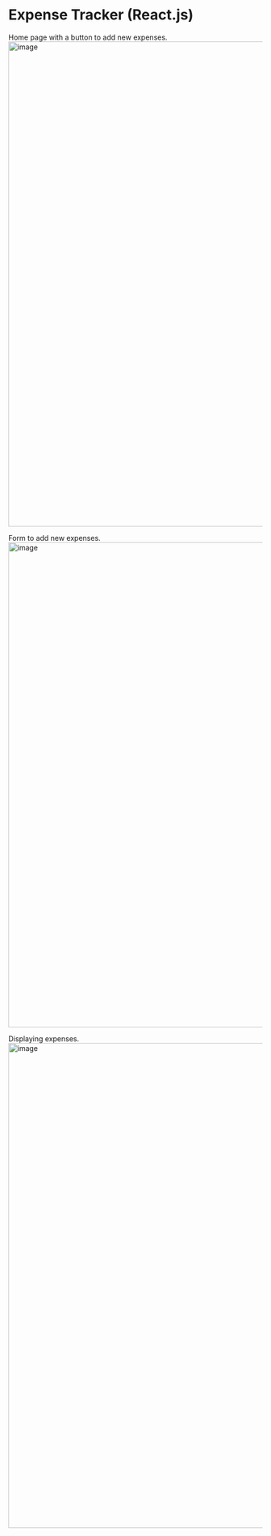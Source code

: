 # Expense Tracker (React.js)


Home page with a button to add new expenses.
<img width="960" alt="image" src="https://user-images.githubusercontent.com/96373227/162616818-cded6dcd-c3e7-4788-8e54-d311f62f046f.png">


Form to add new expenses.
<img width="960" alt="image" src="https://user-images.githubusercontent.com/96373227/162616847-409b472f-9a68-45e1-ac05-aae529075b69.png">


Displaying expenses.
<img width="960" alt="image" src="https://user-images.githubusercontent.com/96373227/162616882-c70882d0-2d23-4df7-bd59-e743a22eefd3.png">
